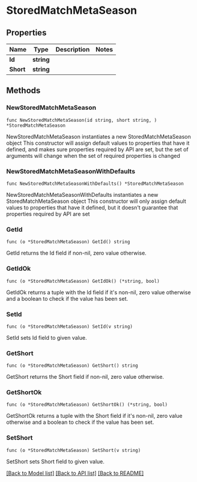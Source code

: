 # StoredMatchMetaSeason

## Properties

Name | Type | Description | Notes
------------ | ------------- | ------------- | -------------
**Id** | **string** |  | 
**Short** | **string** |  | 

## Methods

### NewStoredMatchMetaSeason

`func NewStoredMatchMetaSeason(id string, short string, ) *StoredMatchMetaSeason`

NewStoredMatchMetaSeason instantiates a new StoredMatchMetaSeason object
This constructor will assign default values to properties that have it defined,
and makes sure properties required by API are set, but the set of arguments
will change when the set of required properties is changed

### NewStoredMatchMetaSeasonWithDefaults

`func NewStoredMatchMetaSeasonWithDefaults() *StoredMatchMetaSeason`

NewStoredMatchMetaSeasonWithDefaults instantiates a new StoredMatchMetaSeason object
This constructor will only assign default values to properties that have it defined,
but it doesn't guarantee that properties required by API are set

### GetId

`func (o *StoredMatchMetaSeason) GetId() string`

GetId returns the Id field if non-nil, zero value otherwise.

### GetIdOk

`func (o *StoredMatchMetaSeason) GetIdOk() (*string, bool)`

GetIdOk returns a tuple with the Id field if it's non-nil, zero value otherwise
and a boolean to check if the value has been set.

### SetId

`func (o *StoredMatchMetaSeason) SetId(v string)`

SetId sets Id field to given value.


### GetShort

`func (o *StoredMatchMetaSeason) GetShort() string`

GetShort returns the Short field if non-nil, zero value otherwise.

### GetShortOk

`func (o *StoredMatchMetaSeason) GetShortOk() (*string, bool)`

GetShortOk returns a tuple with the Short field if it's non-nil, zero value otherwise
and a boolean to check if the value has been set.

### SetShort

`func (o *StoredMatchMetaSeason) SetShort(v string)`

SetShort sets Short field to given value.



[[Back to Model list]](../README.md#documentation-for-models) [[Back to API list]](../README.md#documentation-for-api-endpoints) [[Back to README]](../README.md)


